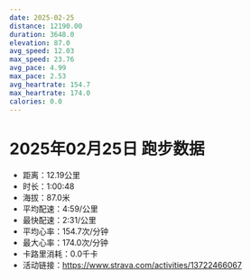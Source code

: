 ```yaml
---
date: 2025-02-25
distance: 12190.00
duration: 3648.0
elevation: 87.0
avg_speed: 12.03
max_speed: 23.76
avg_pace: 4.99
max_pace: 2.53
avg_heartrate: 154.7
max_heartrate: 174.0
calories: 0.0
---
```


# 2025年02月25日 跑步数据

- 距离：12.19公里
- 时长：1:00:48
- 海拔：87.0米
- 平均配速：4:59/公里
- 最快配速：2:31/公里
- 平均心率：154.7次/分钟
- 最大心率：174.0次/分钟
- 卡路里消耗：0.0千卡
- 活动链接：https://www.strava.com/activities/13722466067
